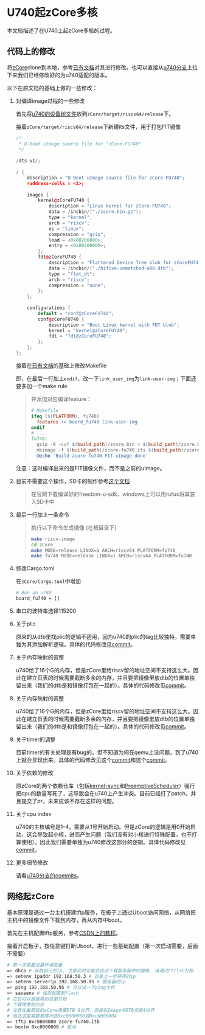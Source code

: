 # U740起zCore多核

本文档描述了在U740上起zCore多核的过程。

## 代码上的修改

将[zCore](https://github.com/rcore-os/zCore)clone到本地，参考[已有文档](./参考资料/doc.pdf)对其进行修改。也可以直接从[u740分支](https://github.com/OSLab-zCore/zCore/commits/u740)上拉下来我们已经修改好的为u740适配的版本。

以下在原文档的基础上做的一些修改：

1. 对编译image过程的一些修改

    首先将[u740的设备树文件](./资源文件/hifive-unmatched-a00.dtb)放到`zCore/target/riscv64/release`下。

    接着`zCore/target/riscv64/release`下新建its文件，用于打包FIT镜像

    ```c++
    /*
     * U-Boot uImage source file for "zCore-FU740"
     */
     
    /dts-v1/;
     
    / {
        description = "U-Boot uImage source file for zCore-FU740";
        #address-cells = <1>;
     
        images {
            kernel@zCoreFU740 {
                description = "Linux kernel for zCore-FU740";
                data = /incbin/("./zcore.bin.gz");
                type = "kernel";
                arch = "riscv";
                os = "linux";
                compression = "gzip";
                load = <0x80200000>;
                entry = <0x80200000>;
            };
            fdt@zCoreFU740 {
                description = "Flattened Device Tree blob for zCoreFU740";
                data = /incbin/("./hifive-unmatched-a00.dtb");
                type = "flat_dt";
                arch = "riscv";
                compression = "none";
            };
        };
     
        configurations {
            default = "conf@zCoreFU740";
            conf@zCoreFU740 {
                description = "Boot Linux kernel with FDT blob";
                kernel = "kernel@zCoreFU740";
                fdt = "fdt@zCoreFU740";
            };
        };
    };
    ```

    接着在[已有文档](./参考资料/doc.pdf)的基础上修改Makefile

    即，在最后一行加上`endif`，改一下`link_user_img`为`link-user-img`；下面还要多加一个make rule

    > 并添加对应编译feature：  
    >
    > ```makefile
    > # Makefile
    > ifeq ($(PLATFORM), fu740)
    > 	features += board_fu740 link-user-img
    > endif
    > # ...
    > fu740:
    > 	gzip -9 -cvf $(build_path)/zcore.bin > $(build_path)/zcore.bin.gz
    > 	mkimage -f $(build_path)/zcore-fu740.its $(build_path)/zcore-fu740.itb
    > 	@echo 'Build zcore fu740 FIT-uImage done'
    > ```

    注意：这时编译出来的是FIT镜像文件，而不是之前的uImage。

2. 目前不需要这个操作，SD卡的制作参考[这个文档](./制作SD卡流程.md)

   >在官网下载编译好的freedom-u-sdk，windows上可以用rufus将其装入SD卡中  

3. 最后一行加上一条命令

   >执行以下命令生成镜像 (在根目录下) 
   >
   >```bash
   >make riscv-image
   >cd zCore
   >make MODE=release LINUX=1 ARCH=riscv64 PLATFORM=fu740
   >make fu740 MODE=release LINUX=1 ARCH=riscv64 PLATFORM=fu740
   >```

4. 修改Cargo.toml

   在`zCore/Cargo.toml`中增加

   ```bash
   # Run on u740
   board_fu740 = []
   ```

5. 串口的波特率选择115200

6. 关于plic

    原来的从dtb里找plic的逻辑不适用，因为u740的plic的tag比较独特。需要单独为其添加解析逻辑。具体的代码修改见[commit](https://github.com/OSLab-zCore/zCore/commit/e83600f39b0cdc03572cb09881d4a862c3426649)。

7. 关于内存映射的调整

    u740给了16个G的内存，但是zCore里给riscv留的地址空间不支持这么大。因此在建立页表的时候需要截断多余的内存，并且要把镜像里放dtb的位置单独留出来（我们的dtb是和镜像打包在一起的）。具体的代码修改见[commit](https://github.com/OSLab-zCore/zCore/commit/aad823267441d8eaae7ffbe450b7e1694e612e82)。

8. 关于内存映射的调整

    u740给了16个G的内存，但是zCore里给riscv留的地址空间不支持这么大。因此在建立页表的时候需要截断多余的内存，并且要把镜像里放dtb的位置单独留出来（我们的dtb是和镜像打包在一起的）。具体的代码修改见[commit](https://github.com/OSLab-zCore/zCore/commit/aad823267441d8eaae7ffbe450b7e1694e612e82)。

9. 关于timer的调整

    目前timer的有关处理是有bug的，但不知道为何在qemu上没问题，到了u740上就会显现出来。具体的代码修改见这个[commit](https://github.com/OSLab-zCore/zCore/commit/25b73d73407b1abb065bc7951a38f77bf822cf8b)和这个[commit](https://github.com/OSLab-zCore/zCore/commit/af152b62f791e6cd79af6f7521d8200af5777f30)。

10. 关于依赖的修改

    原zCore的两个依赖仓库（包括[kernel-sync](https://github.com/DeathWish5/kernel-sync)和[PreemptiveScheduler](https://github.com/DeathWish5/PreemptiveScheduler)）强行把cpu的数量写死了，这导致会在u740上产生冲突。目前已经打了patch，并且提交了pr，未来应该不存在这样的问题。

11. 关于cpu index

     u740的主核编号是1-4，需要从1号开始启动。但是zCore的逻辑是用0开始启动，这会导致起小核，进而产生问题（我们没有对小核进行特殊配置，也不打算使用）。因此我们需要单独为u740修改这部分的逻辑。具体代码修改见[commit](https://github.com/OSLab-zCore/zCore/commit/6b1d0d4624a8cc19f7a86749ff8aa31a2fb3fd49)。

12. 更多细节修改

     请看[u740分支的commits](https://github.com/OSLab-zCore/zCore/commits/u740)。

## 网络起zCore

基本原理是通过一台主机搭建tftp服务，在板子上通过Uboot访问网络，从网络把主机中的镜像文件下载到内存，再从内存中boot。

首先在主机配置tftp服务，参考[CSDN上的教程](https://blog.csdn.net/weixin_45309916/article/details/109178659?utm_medium=distribute.pc_relevant.none-task-blog-2~default~baidujs_title~default-0.control&spm=1001.2101.3001.4242)。

接着开启板子，按任意键打断Uboot，进行一些基础配置（第一次启动需要，后面不需要）

```bash
# 第一次需要设置环境变量
=> dhcp # 获取自己的ip, 注意此时可能会自动下载服务器中的镜像, 请通过Ctrl+C打断
=> setenv ipaddr 192.168.50.3 # 这是上一步获得的ip
=> setenv serverip 192.168.50.95 # 服务器的ip
=> ping 192.168.50.95 # 可以试一下ping主机
=> saveenv # 保存配置到flash
# 之后可以直接跳到这里开始
# 下载镜像到内存
# 注意在最新版的zCore需要DTB 8对齐，但是在Image中DTB仅是4对齐
# 因此这里需要看情况选0xc0000000或0xc0000004
=> tftp 0xc0000000 zcore-fu740.itb
=> bootm 0xc0000000 # 启动
```

